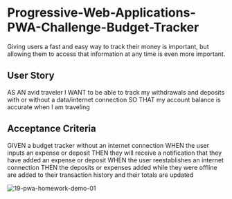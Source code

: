 # Progressive-Web-Applications-PWA-Challenge-Budget-Tracker
Giving users a fast and easy way to track their money is important, but allowing them to access that information at any time is even more important. 

## User Story
AS AN avid traveler
I WANT to be able to track my withdrawals and deposits with or without a data/internet connection
SO THAT my account balance is accurate when I am traveling 

## Acceptance Criteria
GIVEN a budget tracker without an internet connection
WHEN the user inputs an expense or deposit
THEN they will receive a notification that they have added an expense or deposit
WHEN the user reestablishes an internet connection
THEN the deposits or expenses added while they were offline are added to their transaction history and their totals are updated

![19-pwa-homework-demo-01](https://user-images.githubusercontent.com/77178392/126425261-587ea788-c2a3-4c0a-b3b0-1e352e4710f1.png)
